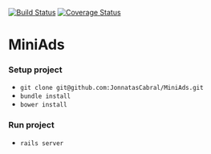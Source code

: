 [![Build Status](https://travis-ci.org/JonnatasCabral/MiniAds.svg?branch=master)](https://travis-ci.org/JonnatasCabral/MiniAds)
[![Coverage Status](https://coveralls.io/repos/github/victorfsf/python-iprofile/badge.svg?branch=master)](https://travis-ci.org/JonnatasCabral/MiniAds)
# MiniAds

### Setup project
* `git clone git@github.com:JonnatasCabral/MiniAds.git`
* `bundle install`
* `bower install`


### Run project
* `rails server`
